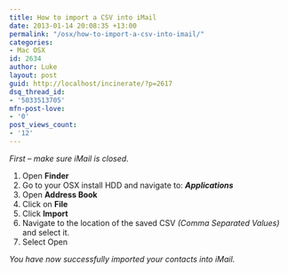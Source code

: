 ```yaml
---
title: How to import a CSV into iMail
date: 2013-01-14 20:08:35 +13:00
permalink: "/osx/how-to-import-a-csv-into-imail/"
categories:
- Mac OSX
id: 2634
author: Luke
layout: post
guid: http://localhost/incinerate/?p=2617
dsq_thread_id:
- '5033513705'
mfn-post-love:
- '0'
post_views_count:
- '12'
---
```


_First – make sure iMail is closed._

  1. Open **Finder**
  2. Go to your OSX install HDD and navigate to: **_Applications_**
  3. Open **Address Book**
  4. Click on **File**
  5. Click **Import**
  6. Navigate to the location of the saved CSV _(Comma Separated Values)_ and select it.
  7. Select Open

_You have now successfully imported your contacts into iMail._